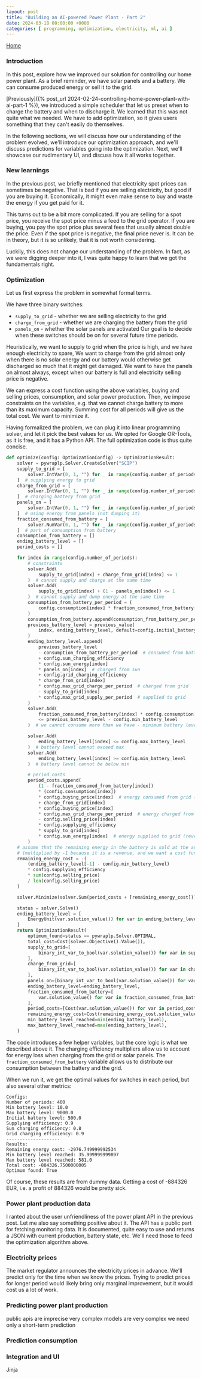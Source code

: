 ```yaml
---
layout: post
title: "Building an AI-powered Power Plant - Part 2"
date: 2024-03-18 00:00:00 +0000
categories: [ programming, optimization, electricity, ml, ai ]
---
```

<link href="//maxcdn.bootstrapcdn.com/font-awesome/4.2.0/css/font-awesome.min.css" rel="stylesheet">
<a href="{{ site.baseurl }}/index.html"><i class='fa fa-home'></i> Home</a>

### Introduction
In this post, explore how we improved our solution for controlling our home power plant.
As a brief reminder, we have solar panels and a battery. We can consume produced energy or sell it to the grid.

[Previously]({% post_url 2024-02-24-controlling-home-power-plant-with-ai-part-1 %}), we introduced a simple
scheduler that let us preset when to charge the battery and when to discharge it. We learned that this
was not quite what we needed. We have to add optimization, so it gives users something that they can't
easily do themselves.

In the following sections, we will discuss how our understanding of the problem evolved, we'll introduce our optimization
approach, and we'll discuss predictions for variables going into the optimization. Next, we'll showcase our rudimentary UI, and
discuss how it all works together.

### New learnings
In the previous post, we briefly mentioned that electricity spot prices can sometimes be negative. That is bad if
you are selling electricity, but good if you are buying it. Economically, it might even make sense to buy and waste
the energy if you get paid for it.

This turns out to be a bit more complicated. If you are selling for a spot price, you receive the spot price minus a 
feed to the grid operator. If you are buying, you pay the spot price plus several fees that usually almost double the price.
Even if the spot price is negative, the final price never is. It can be in theory, but it is so unlikely, that
it is not worth considering.

Luckily, this does not change our understanding of the problem. In fact, as we were digging deeper into it,
I was quite happy to learn that we got the fundamentals right.

### Optimization
Let us first express the problem in somewhat formal terms.

We have three binary switches:
- `supply_to_grid` - whether we are selling electricity to the grid
- `charge_from_grid` - whether we are charging the battery from the grid
- `panels_on` - whether the solar panels are activated
Our goal is to decide when these switches should be on for several future time periods.

Heuristically, we want to supply to grid when the price is high, and we have enough electricity to spare,
We want to charge from the grid almost only when there is no solar energy and our battery would otherwise get
discharged so much that it might get damaged.
We want to have the panels on almost always, except when our battery is full and electricity selling price is negative.

We can express a cost function using the above variables, buying and selling prices, consumption, and solar power production.
Then, we impose constraints on the variables, e.g. that we cannot charge battery to more than its maximum capacity.
Summing cost for all periods will give us the total cost. We want to minimize it.

Having formalized the problem, we can plug it into linear programming solver, and let it pick the best values for us.
We opted for Google OR-Tools, as it is free, and it has a Python API.
The full optimization code is thus quite concise.
```python
def optimize(config: OptimizationConfig) -> OptimizationResult:
    solver = pywraplp.Solver.CreateSolver("SCIP")
    supply_to_grid = [
        solver.IntVar(0, 1, "") for _ in range(config.number_of_periods)
    ]  # supplying energy to grid
    charge_from_grid = [
        solver.IntVar(0, 1, "") for _ in range(config.number_of_periods)
    ]  # charging battery from grid
    panels_on = [
        solver.IntVar(0, 1, "") for _ in range(config.number_of_periods)
    ]  # using energy from panels (not dumping it)
    fraction_consumed_from_battery = [
        solver.NumVar(0, 1, "") for _ in range(config.number_of_periods)
    ]  # part of consumption from battery
    consumption_from_battery = []
    ending_battery_level = []
    period_costs = []

    for index in range(config.number_of_periods):
        # constraints
        solver.Add(
            supply_to_grid[index] + charge_from_grid[index] <= 1
        )  # cannot supply and charge at the same time
        solver.Add(
            supply_to_grid[index] + (1 - panels_on[index]) <= 1
        )  # cannot supply and dump energy at the same time
        consumption_from_battery_per_period = (
            config.consumption[index] * fraction_consumed_from_battery[index]
        )
        consumption_from_battery.append(consumption_from_battery_per_period)
        previous_battery_level = previous_value(
            index, ending_battery_level, default=config.initial_battery_level
        )
        ending_battery_level.append(
            previous_battery_level
            - consumption_from_battery_per_period  # consumed from battery
            + config.sun_charging_efficiency
            * config.sun_energy[index]
            * panels_on[index]  # charged from sun
            + config.grid_charging_efficiency
            * charge_from_grid[index]
            * config.max_grid_charge_per_period  # charged from grid
            - supply_to_grid[index]
            * config.max_grid_supply_per_period  # supplied to grid
        )
        solver.Add(
            fraction_consumed_from_battery[index] * config.consumption[index]
            <= previous_battery_level - config.min_battery_level
        )  # we cannot consume more than we have - minimum battery level

        solver.Add(
            ending_battery_level[index] <= config.max_battery_level
        )  # battery level cannot exceed max
        solver.Add(
            ending_battery_level[index] >= config.min_battery_level
        )  # battery level cannot be below min

        # period_costs
        period_costs.append(
            (1 - fraction_consumed_from_battery[index])
            * (config.consumption[index])
            * config.buying_price[index]  # energy consumed from grid (cost)
            + charge_from_grid[index]
            * config.buying_price[index]
            * config.max_grid_charge_per_period  # energy charged from grid (cost)
            - config.selling_price[index]
            * config.supplying_efficiency
            * supply_to_grid[index]
            * config.sun_energy[index]  # energy supplied to grid (revenue)
        )
    # assume that the remaining energy in the battery is sold at the average price
    # (multiplied by -1 because it is a revenue, and we want a cost function)
    remaining_energy_cost = -(
        (ending_battery_level[-1] - config.min_battery_level)
        * config.supplying_efficiency
        * sum(config.selling_price)
        / len(config.selling_price)
    )

    solver.Minimize(solver.Sum(period_costs + [remaining_energy_cost]))

    status = solver.Solve()
    ending_battery_level = [
        EnergyUnit(var.solution_value()) for var in ending_battery_level
    ]
    return OptimizationResult(
        optimum_found=status == pywraplp.Solver.OPTIMAL,
        total_cost=Cost(solver.Objective().Value()),
        supply_to_grid=[
            binary_int_var_to_bool(var.solution_value()) for var in supply_to_grid
        ],
        charge_from_grid=[
            binary_int_var_to_bool(var.solution_value()) for var in charge_from_grid
        ],
        panels_on=[binary_int_var_to_bool(var.solution_value()) for var in panels_on],
        ending_battery_level=ending_battery_level,
        fraction_consumed_from_battery=[
            var.solution_value() for var in fraction_consumed_from_battery
        ],
        period_costs=[Cost(var.solution_value()) for var in period_costs],
        remaining_energy_cost=Cost(remaining_energy_cost.solution_value()),
        min_battery_level_reached=min(ending_battery_level),
        max_battery_level_reached=max(ending_battery_level),
    )
```
The code introduces a few helper variables, but the core logic is what we described above it.
The charging efficiency multipliers allow us to account for energy loss when charging from the grid or solar panels.
The `fraction_consumed_from_battery` variable allows us to distribute our consumption between the battery and the grid.

When we run it, we get the optimal values for switches in each period, but also several other metrics:
```
Configs:
Number of periods: 400
Min battery level: 10.0
Max battery level: 9000.0
Initial battery level: 500.0
Supplying efficiency: 0.9
Sun charging efficiency: 0.8
Grid charging efficiency: 0.9
--------------------
Results:
Remaining energy cost: -2976.749999992534
Min battery level reached: 35.999999999897
Max battery level reached: 581.0
Total cost: -884326.7500000005
Optimum found: True
```
Of course, these results are from dummy data. Getting a cost of -884326 EUR, i.e. a profit of 884326 would be pretty sick.

### Power plant production data
I ranted about the user unfriendliness of the power plant API in the previous post.
Let me also say something positive about it. The API has a public part for fetching monitoring data.
It is documented, quite easy to use and returns a JSON with current production, battery state, etc.
We'll need those to feed the optimization algorithm above.

### Electricity prices
The market regulator announces the electricity prices in advance. We'll predict only for the time when we know the prices.
Trying to predict prices for longer period would likely bring only marginal improvement, but it would cost us a lot of work.

### Predicting power plant production
public apis are imprecise
very complex models are very complex
we need only a short-term prediction

### Prediction consumption

### Integration and UI
Jinja